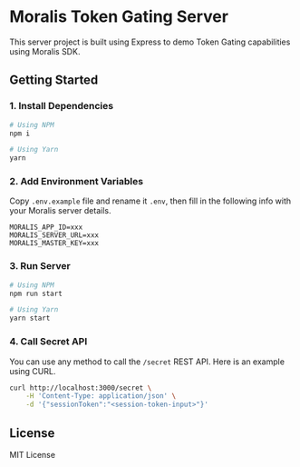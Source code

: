 # Moralis Token Gating Server

This server project is built using Express to demo Token Gating capabilities using Moralis SDK.

## Getting Started

### 1. Install Dependencies

```sh
# Using NPM
npm i

# Using Yarn
yarn
```

### 2. Add Environment Variables

Copy `.env.example` file and rename it `.env`, then fill in the following info with your Moralis server details.

```
MORALIS_APP_ID=xxx
MORALIS_SERVER_URL=xxx
MORALIS_MASTER_KEY=xxx
```

### 3. Run Server

```sh
# Using NPM
npm run start

# Using Yarn
yarn start
```

### 4. Call Secret API

You can use any method to call the `/secret` REST API. Here is an example using CURL.

```sh
curl http://localhost:3000/secret \
    -H 'Content-Type: application/json' \
    -d '{"sessionToken":"<session-token-input>"}'
```

## License

MIT License

